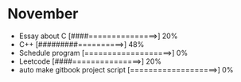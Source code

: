 # November 

- Essay about C [####===============>] 20%
- C++ [#########==========>] 48%
- Schedule program [===================>] 0%
- Leetcode [####===============>] 20%
- auto make gitbook project script [===================>] 0%
